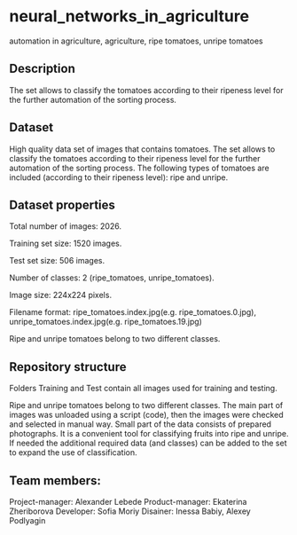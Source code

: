 # neural_networks_in_agriculture
automation in agriculture, agriculture, ripe tomatoes, unripe tomatoes
## Description
The set allows to classify the tomatoes according to their ripeness level for the further automation of the sorting process.
## Dataset
High quality data set of images that contains tomatoes. The set allows to classify the tomatoes according to their ripeness level for the further automation of the sorting process. The following types of tomatoes are included (according to their ripeness level): ripe and unripe.

## Dataset properties

Total number of images: 2026.

Training set size: 1520 images.

Test set size: 506 images.

Number of classes: 2 (ripe_tomatoes, unripe_tomatoes).

Image size: 224x224 pixels.

Filename format: ripe_tomatoes.index.jpg(e.g. ripe_tomatoes.0.jpg), unripe_tomatoes.index.jpg(e.g. ripe_tomatoes.19.jpg)

Ripe and unripe tomatoes belong to two different classes.

## Repository structure

Folders Training and Test contain all images used for training and testing.

Ripe and unripe tomatoes belong to two different classes. The main part of images was unloaded using a script (code), then the images were checked and selected in manual way. Small part of the data consists of prepared photographs. It is a convenient tool for classifying fruits into ripe and unripe. If needed the additional required data (and classes) can be added to the set to expand the use of classification.
## Team members:
Project-manager: Alexander Lebede
Product-manager: Ekaterina Zheriborova
Developer: Sofia Moriy
Disainer: Inessa Babiy, Alexey Podlyagin
